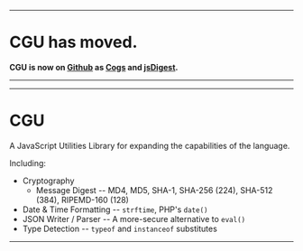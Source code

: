 
---


# CGU has moved. #

**CGU is now on [Github](http://github.com) as [Cogs](http://github.com/coiscir/cogs) and [jsDigest](http://github.com/coiscir/jsdigest).**


---


---


# CGU #

A JavaScript Utilities Library for expanding the capabilities of the language.

Including:

  * Cryptography
    * Message Digest -- MD4, MD5, SHA-1, SHA-256 (224), SHA-512 (384), RIPEMD-160 (128)
  * Date & Time Formatting -- `strftime`, PHP's `date()`
  * JSON Writer / Parser -- A more-secure alternative to `eval()`
  * Type Detection -- `typeof` and `instanceof` substitutes


---
